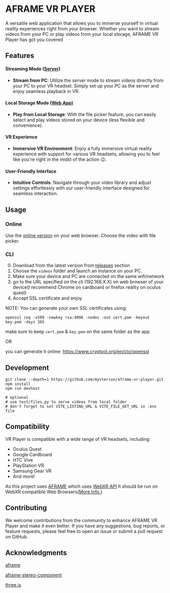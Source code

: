 # AFRAME VR PLAYER
A versatile web application that allows you to immerse yourself in virtual reality experiences right from your browser. Whether you want to stream videos from your PC or play videos from your local storage, AFRAME VR Player has got you covered

## Features
#### Streaming Mode ([Server](https://github.com/mysterion/aframe-vr-player/releases))
- **Stream from PC**: Utilize the server mode to stream videos directly from your PC to your VR headset. Simply set up your PC as the server and enjoy seamless playback in VR.

#### Local Storage Mode ([Web App](https://mysterion.github.io/aframe-vr-player/))
- **Play from Local Storage**: With the file picker feature, you can easily select and play videos stored on your device (less flexible and convenience).
#### VR Experience
- **Immersive VR Environment**: Enjoy a fully immersive virtual reality experience with support for various VR headsets, allowing you to feel like you're right in the midst of the action 😉.
#### User-Friendly Interface
- **Intuitive Controls**: Navigate through your video library and adjust settings effortlessly with our user-friendly interface designed for seamless interaction.

## Usage
### Online
Use the [online version](https://mysterion.github.io/aframe-vr-player/) on your web browser. Choose the video with file picker. 

### CLI
0) Download from the latest version from [releases](https://github.com/mysterion/aframe-vr-player/releases) section
1) Choose the `videos` folder and launch an instance on your PC.
2) Make sure your device and PC are connected on the same wifi/network
3) go to the URL specified on the cli (192.168.X.X) on web browser of your device(I recommend Chrome on cardboard or firefox reality on oculus quest)
4) Accept SSL certificate and enjoy

NOTE: You can generate your own SSL certificates using: 

`openssl req -x509 -newkey rsa:4096 -nodes -out cert.pem -keyout key.pem -days 365`

make sure to keep `cert.pem` & `key.pem` on the same folder as the app

OR

you can generate it online: https://www.cryptool.org/en/cto/openssl


## Development
```
git clone --depth=1 https://github.com/mysterion/aframe-vr-player.git
npm install 
npm run devhost

# optional
# use test/files.py to serve videos from local folder
# don't forget to set VITE_LISTING_URL & VITE_FILE_GET_URL in .env file
```
## Compatibility
VR Player is compatible with a wide range of VR headsets, including:

- Oculus Quest
- Google Cardboard
- HTC Vive
- PlayStation VR
- Samsung Gear VR
- And more!

As this project uses [AFRAME](https://github.com/aframevr/aframe) which uses [WebXR API](https://developer.mozilla.org/en-US/docs/Web/API/WebXR_Device_API)
It should be run on WebXR compatible Web Browsers([More Info.](https://aframe.io/docs/1.5.0/introduction/vr-headsets-and-webxr-browsers.html#which-vr-headsets-does-a-frame-support)) 

## Contributing
We welcome contributions from the community to enhance AFRAME VR Player and make it even better. If you have any suggestions, bug reports, or feature requests, please feel free to open an issue or submit a pull request on GitHub.

## Acknowledgments

[aframe](https://github.com/aframevr/aframe)

[aframe-stereo-component](https://github.com/c-frame/aframe-stereo-component/)

[three.js](https://github.com/mrdoob/three.js)
